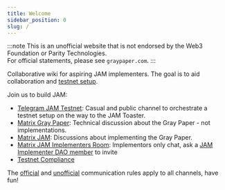 ```yaml
---
title: Welcome
sidebar_position: 0
slug: /
---
```


:::note
This is an unofficial website that is not endorsed by the Web3 Foundation or Parity Technologies.  
For official statements, please see `graypaper.com`.
:::

Collaborative wiki for aspiring JAM implementers. The goal is to aid collaboration and [testnet
setup](https://github.com/jam-duna/jamtestnet).

Join us to build JAM:
- [Telegram JAM Testnet](https://t.me/jamtestnet): Casual and public channel to orchestrate a testnet setup on the way to the JAM Toaster.
- [Matrix Gray Paper](https://matrix.to/#/#graypaper:polkadot.io): Technical discussion about the Gray Paper - not implementations.
- [Matrix JAM](https://matrix.to/#/#jam:polkadot.io): Discussions about implementing the Gray Paper.
- [Matrix JAM Implementers Room](https://docs.google.com/spreadsheets/d/1_Ar0CWH8cDq_mAoVkqZ20fXjfNQQ9ziv1jsVJBAfd1c/edit?gid=0#gid=0): Implementors only chat, ask a [JAM Implementer DAO member](/dao) to invite
- [Testnet Compliance](https://docs.google.com/spreadsheets/d/1JVt_1daKJWslCaP9hfggKQSN4aGuV_le0XkKcsrjXDc/edit?gid=0#gid=0)

The [official](https://jam.web3.foundation/) and [unofficial](https://hackmd.io/@polkadot/jamprize) communication rules apply to all channels, have fun!

